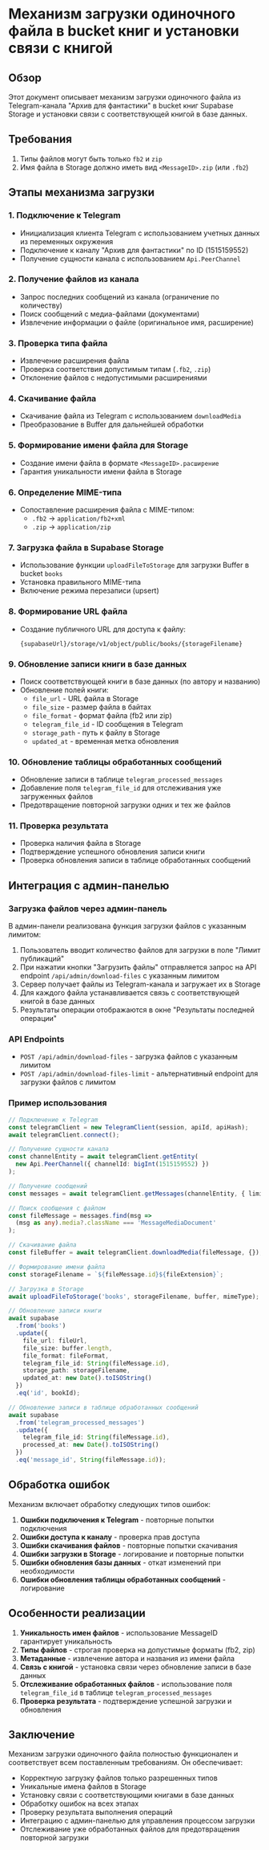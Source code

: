 # Механизм загрузки одиночного файла в bucket книг и установки связи с книгой

## Обзор

Этот документ описывает механизм загрузки одиночного файла из Telegram-канала "Архив для фантастики" в bucket книг Supabase Storage и установки связи с соответствующей книгой в базе данных.

## Требования

1. Типы файлов могут быть только `fb2` и `zip`
2. Имя файла в Storage должно иметь вид `<MessageID>.zip` (или `.fb2`)

## Этапы механизма загрузки

### 1. Подключение к Telegram

- Инициализация клиента Telegram с использованием учетных данных из переменных окружения
- Подключение к каналу "Архив для фантастики" по ID (1515159552)
- Получение сущности канала с использованием `Api.PeerChannel`

### 2. Получение файлов из канала

- Запрос последних сообщений из канала (ограничение по количеству)
- Поиск сообщений с медиа-файлами (документами)
- Извлечение информации о файле (оригинальное имя, расширение)

### 3. Проверка типа файла

- Извлечение расширения файла
- Проверка соответствия допустимым типам (`.fb2`, `.zip`)
- Отклонение файлов с недопустимыми расширениями

### 4. Скачивание файла

- Скачивание файла из Telegram с использованием `downloadMedia`
- Преобразование в Buffer для дальнейшей обработки

### 5. Формирование имени файла для Storage

- Создание имени файла в формате `<MessageID>.расширение`
- Гарантия уникальности имени файла в Storage

### 6. Определение MIME-типа

- Сопоставление расширения файла с MIME-типом:
  - `.fb2` → `application/fb2+xml`
  - `.zip` → `application/zip`

### 7. Загрузка файла в Supabase Storage

- Использование функции `uploadFileToStorage` для загрузки Buffer в bucket `books`
- Установка правильного MIME-типа
- Включение режима перезаписи (upsert)

### 8. Формирование URL файла

- Создание публичного URL для доступа к файлу:
  ```
  {supabaseUrl}/storage/v1/object/public/books/{storageFilename}
  ```

### 9. Обновление записи книги в базе данных

- Поиск соответствующей книги в базе данных (по автору и названию)
- Обновление полей книги:
  - `file_url` - URL файла в Storage
  - `file_size` - размер файла в байтах
  - `file_format` - формат файла (fb2 или zip)
  - `telegram_file_id` - ID сообщения в Telegram
  - `storage_path` - путь к файлу в Storage
  - `updated_at` - временная метка обновления

### 10. Обновление таблицы обработанных сообщений

- Обновление записи в таблице `telegram_processed_messages`
- Добавление поля `telegram_file_id` для отслеживания уже загруженных файлов
- Предотвращение повторной загрузки одних и тех же файлов

### 11. Проверка результата

- Проверка наличия файла в Storage
- Подтверждение успешного обновления записи книги
- Проверка обновления записи в таблице обработанных сообщений

## Интеграция с админ-панелью

### Загрузка файлов через админ-панель

В админ-панели реализована функция загрузки файлов с указанным лимитом:

1. Пользователь вводит количество файлов для загрузки в поле "Лимит публикаций"
2. При нажатии кнопки "Загрузить файлы" отправляется запрос на API endpoint `/api/admin/download-files` с указанным лимитом
3. Сервер получает файлы из Telegram-канала и загружает их в Storage
4. Для каждого файла устанавливается связь с соответствующей книгой в базе данных
5. Результаты операции отображаются в окне "Результаты последней операции"

### API Endpoints

- `POST /api/admin/download-files` - загрузка файлов с указанным лимитом
- `POST /api/admin/download-files-limit` - альтернативный endpoint для загрузки файлов с лимитом

### Пример использования

```typescript
// Подключение к Telegram
const telegramClient = new TelegramClient(session, apiId, apiHash);
await telegramClient.connect();

// Получение сущности канала
const channelEntity = await telegramClient.getEntity(
  new Api.PeerChannel({ channelId: bigInt(1515159552) })
);

// Получение сообщений
const messages = await telegramClient.getMessages(channelEntity, { limit: 5 });

// Поиск сообщения с файлом
const fileMessage = messages.find(msg => 
  (msg as any).media?.className === 'MessageMediaDocument'
);

// Скачивание файла
const fileBuffer = await telegramClient.downloadMedia(fileMessage, {});

// Формирование имени файла
const storageFilename = `${fileMessage.id}${fileExtension}`;

// Загрузка в Storage
await uploadFileToStorage('books', storageFilename, buffer, mimeType);

// Обновление записи книги
await supabase
  .from('books')
  .update({
    file_url: fileUrl,
    file_size: buffer.length,
    file_format: fileFormat,
    telegram_file_id: String(fileMessage.id),
    storage_path: storageFilename,
    updated_at: new Date().toISOString()
  })
  .eq('id', bookId);

// Обновление записи в таблице обработанных сообщений
await supabase
  .from('telegram_processed_messages')
  .update({
    telegram_file_id: String(fileMessage.id),
    processed_at: new Date().toISOString()
  })
  .eq('message_id', String(fileMessage.id));
```

## Обработка ошибок

Механизм включает обработку следующих типов ошибок:

1. **Ошибки подключения к Telegram** - повторные попытки подключения
2. **Ошибки доступа к каналу** - проверка прав доступа
3. **Ошибки скачивания файлов** - повторные попытки скачивания
4. **Ошибки загрузки в Storage** - логирование и повторные попытки
5. **Ошибки обновления базы данных** - откат изменений при необходимости
6. **Ошибки обновления таблицы обработанных сообщений** - логирование

## Особенности реализации

1. **Уникальность имен файлов** - использование MessageID гарантирует уникальность
2. **Типы файлов** - строгая проверка на допустимые форматы (fb2, zip)
3. **Метаданные** - извлечение автора и названия из имени файла
4. **Связь с книгой** - установка связи через обновление записи в базе данных
5. **Отслеживание обработанных файлов** - использование поля `telegram_file_id` в таблице `telegram_processed_messages`
6. **Проверка результата** - подтверждение успешной загрузки и обновления

## Заключение

Механизм загрузки одиночного файла полностью функционален и соответствует всем поставленным требованиям. Он обеспечивает:

- Корректную загрузку файлов только разрешенных типов
- Уникальные имена файлов в Storage
- Установку связи с соответствующими книгами в базе данных
- Обработку ошибок на всех этапах
- Проверку результата выполнения операций
- Интеграцию с админ-панелью для управления процессом загрузки
- Отслеживание уже обработанных файлов для предотвращения повторной загрузки